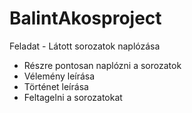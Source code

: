 # BalintAkosproject
Feladat - Látott sorozatok naplózása
- Részre pontosan naplózni a sorozatok
- Vélemény leírása
- Történet leírása
- Feltagelni a sorozatokat
 
